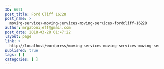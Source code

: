 ```yaml
---
ID: 6691
post_title: Ford Cliff 16228
post_name: >
  moving-services-moving-services-moving-services-fordcliff-16228
author: mrgabonijeff@gmail.com
post_date: 2018-03-28 01:47:22
layout: page
link: >
  http://localhost/wordpress/moving-services-moving-services-moving-services-fordcliff-16228/
published: true
tags: [ ]
categories: [ ]
---
```

